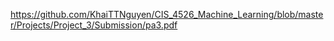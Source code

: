 https://github.com/KhaiTTNguyen/CIS_4526_Machine_Learning/blob/master/Projects/Project_3/Submission/pa3.pdf
